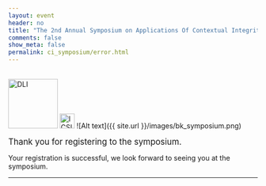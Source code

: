 ```yaml
---
layout: event
header: no
title: "The 2nd Annual Symposium on Applications Of Contextual Integrity"
comments: false
show_meta: false
permalink: ci_symposium/error.html
---
```

<br/>
<img src="{{ site.url }}/images/DLI_logo.jpg" alt="DLI" style="height: 100px;"/>
<img src="{{ site.url }}/images/ICSI.png" alt="ICSI" style="height: 30px;" style="margin-left:5em" />
![Alt text]({{ site.url }}/images/bk_symposium.png)

<big>Thank you for registering to the symposium.</big>

Your registration is successful, we look forward to seeing you at the symposium.  


<hr/>

